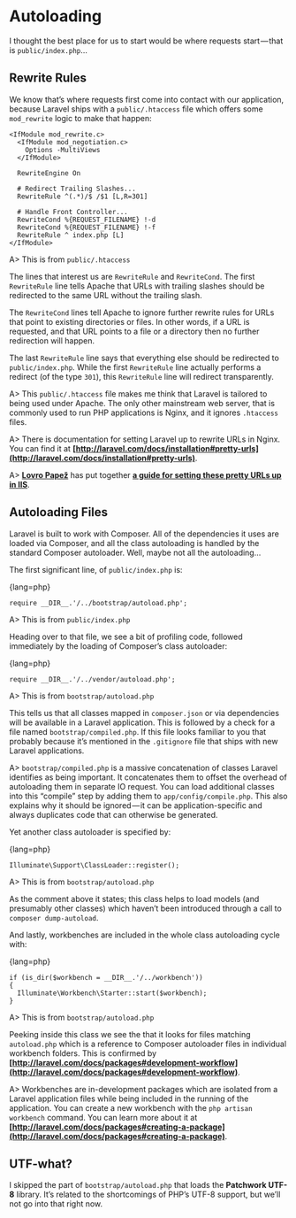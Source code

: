 # Autoloading

I thought the best place for us to start would be where requests start — that is `public/index.php`…

## Rewrite Rules

We know that’s where requests first come into contact with our application, because Laravel ships with a `public/.htaccess` file which offers some `mod_rewrite` logic to make that happen:

```
<IfModule mod_rewrite.c>
  <IfModule mod_negotiation.c>
    Options -MultiViews
  </IfModule>
  
  RewriteEngine On
  
  # Redirect Trailing Slashes...
  RewriteRule ^(.*)/$ /$1 [L,R=301]
  
  # Handle Front Controller...
  RewriteCond %{REQUEST_FILENAME} !-d
  RewriteCond %{REQUEST_FILENAME} !-f
  RewriteRule ^ index.php [L]
</IfModule>
```

A> This is from `public/.htaccess`

The lines that interest us are `RewriteRule` and `RewriteCond`. The first `RewriteRule` line tells Apache that URLs with trailing slashes should be redirected to the same URL without the trailing slash.

The `RewriteCond` lines tell Apache to ignore further rewrite rules for URLs that point to existing directories or files. In other words, if a URL is requested, and that URL points to a file or a directory then no further redirection will happen.

The last `RewriteRule` line says that everything else should be redirected to `public/index.php`. While the first `RewriteRule` line actually performs a redirect (of the type `301`), this `RewriteRule` line will redirect transparently.

A> This `public/.htaccess` file makes me think that Laravel is tailored to being used under Apache. The only other mainstream web server, that is commonly used to run PHP applications is Nginx, and it ignores `.htaccess` files.

A> There is documentation for setting Laravel up to rewrite URLs in Nginx. You can find it at **[http://laravel.com/docs/installation#pretty-urls](http://laravel.com/docs/installation#pretty-urls)**.

A> **[Lovro Papež](https://twitter.com/slovenianGooner)** has put together **[a guide for setting these pretty URLs up in IIS](http://sloveniangooner.com/post/laravel-and-iis)**.

## Autoloading Files

Laravel is built to work with Composer. All of the dependencies it uses are loaded via Composer, and all the class autoloading is handled by the standard Composer autoloader. Well, maybe not all the autoloading…

The first significant line, of `public/index.php` is:

{lang=php}
```
require __DIR__.'/../bootstrap/autoload.php';
```

A> This is from `public/index.php`

Heading over to that file, we see a bit of profiling code, followed immediately by the loading of Composer’s class autoloader:

{lang=php}
```
require __DIR__.'/../vendor/autoload.php';
```

A> This is from `bootstrap/autoload.php`

This tells us that all classes mapped in `composer.json` or via dependencies will be available in a Laravel application. This is followed by a check for a file named `bootstrap/compiled.php`. If this file looks familiar to you that probably because it’s mentioned in the `.gitignore` file that ships with new Laravel applications.

A> `bootstrap/compiled.php` is a massive concatenation of classes Laravel identifies as being important. It concatenates them to offset the overhead of autoloading them in separate IO request. You can load additional classes into this “compile” step by adding them to `app/config/compile.php`. This also explains why it should be ignored — it can be application-specific and always duplicates code that can otherwise be generated.

Yet another class autoloader is specified by:

{lang=php}
```
Illuminate\Support\ClassLoader::register();
```

A> This is from `bootstrap/autoload.php`

As the comment above it states; this class helps to load models (and presumably other classes) which haven’t been introduced through a call to `composer dump-autoload`.

And lastly, workbenches are included in the whole class autoloading cycle with:

{lang=php}
```
if (is_dir($workbench = __DIR__.'/../workbench'))
{
  Illuminate\Workbench\Starter::start($workbench);
}
```

A> This is from `bootstrap/autoload.php`

Peeking inside this class we see the that it looks for files matching `autoload.php` which is a reference to Composer autoloader files in individual workbench folders. This is confirmed by **[http://laravel.com/docs/packages#development-workflow](http://laravel.com/docs/packages#development-workflow)**.

A> Workbenches are in-development packages which are isolated from a Laravel application files while being included in the running of the application. You can create a new workbench with the `php artisan workbench` command. You can learn more about it at **[http://laravel.com/docs/packages#creating-a-package](http://laravel.com/docs/packages#creating-a-package)**.

## UTF-what?

I skipped the part of `bootstrap/autoload.php` that loads the **Patchwork UTF-8** library. It’s related to the shortcomings of PHP’s UTF-8 support, but we’ll not go into that right now.
